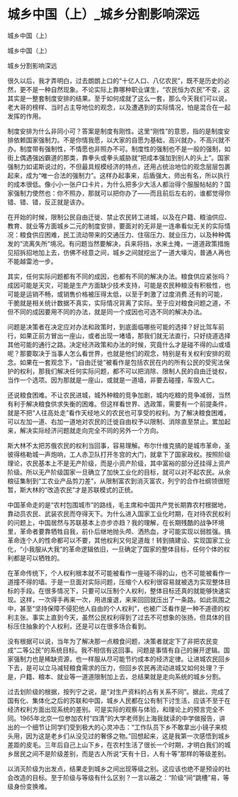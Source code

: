 # 城乡中国（上）_城乡分割影响深远

城乡中国（上）

城乡中国（上）

城乡分割影响深远

很久以后，我才弄明白，过去朗朗上口的“十亿人口、八亿农民”，既不是历史的必然，更不是一种自然现象。不论实际上靠哪种职业谋生，“农民恒为农民”不变，这其实是一整套制度安排的结果。至于如何成就了这么一套，那么今天我们可以说，老大哥的榜样、当时占主导地位的观念，以及遭遇到的实际情况，怕是混合在一起发挥的作用。

制度安排为什么非同小可？答案是制度有刚性。这里“刚性”的意思，指的是制度安排依赖国家强制力。不是你情我愿，以大家的自愿为基础，高兴就办，不高兴就不办。制度带有强制性，不情愿也非照办不可。制度性的强制也不是一般的强制，如街上偶遇强凶霸道的那类，靠拳头或拳头威胁就“把成本强加到别人的头上”。国家强制力如诺斯说过的，不但最具规模经济的特点，还用占统治地位的观念层层包裹起来，成为“唯一合法的强制力”。这样办起事来，后盾强大，师出有名，所以执行的成本很低。像小小一张户口卡片，为什么把多少大活人都治得个服服帖帖的？国家强制力使然也：你不照办，那就可以把你办了——而且前后左右的，谁都觉得你错、错、错，反正就是该办。

在开始的时候，限制公民自由迁徙、禁止农民转工进城，以及在户籍、粮油供应、教育、就业等方面城乡二元的制度安排，要面对的无非是一连串看似无关的实际情况：粮食供应困难，民工流动带来的交通压力、住宿压力、就业压力，以及种种偶发的“流离失所”境况。有问题当然要解决，兵来将挡，水来土掩，一道道政策措施见招拆招地加上去，仿佛不经意之间，城乡之间就挖出了一道大壕沟，普通人再也不能越雷池一步。

其实，任何实际问题都有不同的成因，也都有不同的解决办法。粮食供应紧张吗？成因可能是天灾，可能是生产方面缺少技术支持，可能是农民种粮没有积极性，也可能是运销不畅，或销售价格被压得太低，以至于刺激了过度消费.还有的可能，干脆就是相关统计数据不真实，实际情况背离了实际。至于应对粮食问题之道，不但不同的成因要用不同的办法，就是同一个成因也可选不同的解决办法。

问题是决策者在决定应对办法和政策时，到底面临哪些可能的选择？好比驾车前行，如果正前方冒出一座山，或者出现一堵墙，那我们就无法直行，只好绕道选择其他可能的通行之路。决定经济政策和办法的时候，究竟什么才是碰不得的山或墙呢？那要取决于当事人怎么看世界，也就是他们的观念，特别是有关权利安排的观念。如果在一套观念下，“自由迁徙”被看作是包括农民在内的所有公民的受宪法保护的权利，那我们解决任何实际问题，都不可以把消除、限制人民的自由迁徙权，当作一个选项。因为那就是一座山，或就是一道墙，非要去碰撞，车毁人亡。

还说粮食困难。不让农民进城，城外种粮的竞争加剧，城内吃粮的竞争减弱，当然有利于解决粮食供求失衡的困难。但这样看世界、选政策，需要有一个前提条件，就是不把“人往高处走”看作天经地义的农民也可享受的权利。为了解决粮食困难，可以左加一道、右加一道地对农民的迁徙自由权予以限制、消除直至禁止。累加起来，解决实际经济问题就走向完全不同的另外一个方向。

斯大林不太把苏俄农民的权利当回事，容易理解。布尔什维克搞的是城市革命，圣彼得格勒城一声炮响，工人赤卫队打开冬宫的大门，就拿下了国家政权。按照阶级理论，农民基本上不是无产阶级，而是小资产阶级，其中富裕的部分还挂得上资产阶级。所以无产阶级国家一旦确立了加快工业化的目标，就可以对不起农民。从余粮征集制到“工农业产品剪刀差”，从限制富农到消灭富农，列宁的合作社纲领很短暂，斯大林的“改造农民”才是苏联模式的正统。

中国革命走的是“农村包围城市”的路线，毛主席和中国共产党长期靠农村根据地，靠动员农民、武装农民而夺得天下。为什么进入国家工业化时期，在对待农民权利的问题上，中国居然与苏联基本上亦步亦趋？我的理解，在长期残酷的战争环境里，革命者要靠牺牲自我，前仆后继地抛头颅、洒热血，才可能实现以弱胜强。搞革命连个人的性命都可以不要，其他权利又何足道哉！转到搞建设、实现国家工业化，“小我服从大我”的革命逻辑依旧，一旦确定了国家的整体目标，任何个体的权利都是可以牺牲的。

在革命传统下，个人权利根本就不可能被看作一座碰不得的山，也不可能被看作一道撞不得的墙。于是一旦面对实际问题，压缩个人权利很容易就被选为实现整体目标的手段。在很多情况下，只要可以压制个人权利，整体目标还真的就能够快速实现。这样，一次得手再来一次，用进废退，来来回回就压出了一条路。如此氛围之中，甚至“坚持保障不侵犯他人自由的个人权利”，也被广泛看作是一种不道德的权利主张。事实上直到今天，虽然公民权利得到了过去不可想象的张扬，但具体的目标压住抽象的个人权利，还是可以在很多场合看到。

没有根据可以说，当年为了解决那一点粮食问题，决策者就定下了非把农民变成“二等公民”的系统目标。我不相信有这回事。问题是事情有自己的展开逻辑。国家强制力也是稀缺资源，也一样服从尽可能节约成本的经济定律。让进城农民回乡下去，是可以立马减轻粮食需求的压力，但回乡农民再流动进城又如何处理？于是，户籍、粮本、就业等一道道限制加上去，总结果就是走向系统的城乡分割。

过去划阶级的根据，按列宁之说，是“对生产资料的占有关系不同”。据此，完成了国有化、集体化之后的苏联和中国，城乡人民都在公有制下讨生活，应该不至于在经济权利方面出现系统的差别。可是实际的观察与体验，和理论上的预言完全不同。1965年北京一位参加农村“四清”的大学老师到上海我就读的中学做报告，讲出的一个细节让同学们受到极大的心灵冲击：“工作队员下乡不敢拿出小镜子来梳头用，因为这是老乡们从没见过的奢侈之物。”回想起来，这是我第一次感悟到城乡差距的皮毛。三年后自己上山下乡，在农村生活了很长一个时期，才明白我们的城乡居民之间不是阶级差别，而是古人所说“天有十日，人有十等”那样的等级差别。

以消灭阶级为出发点，结果走到城乡之间出现等级之别。这应该也绝不是预设的社会改造的目标。至于阶级与等级有什么区别？一言以蔽之：“阶级”间“跳槽”易，等级身份变换难。